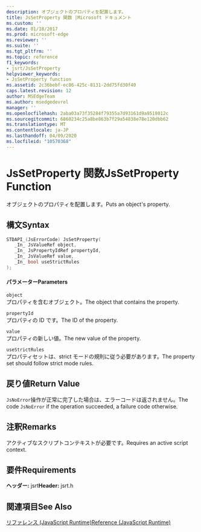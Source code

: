 ```yaml
---
description: オブジェクトのプロパティを配置します。
title: JsSetProperty 関数 |Microsoft ドキュメント
ms.custom: ''
ms.date: 01/18/2017
ms.prod: microsoft-edge
ms.reviewer: ''
ms.suite: ''
ms.tgt_pltfrm: ''
ms.topic: reference
f1_keywords:
- jsrt/JsSetProperty
helpviewer_keywords:
- JsSetProperty function
ms.assetid: 2c36bebf-ec86-425c-8131-2dd75fd30f40
caps.latest.revision: 12
author: MSEdgeTeam
ms.author: msedgedevrel
manager: ''
ms.openlocfilehash: 2aba03a73f35284f79355a7d93161d9a9518012c
ms.sourcegitcommit: 6860234c25a8be863b7f29a54838e78e120dbb62
ms.translationtype: MT
ms.contentlocale: ja-JP
ms.lasthandoff: 04/09/2020
ms.locfileid: "10570368"
---
```

# <span data-ttu-id="46d65-103">JsSetProperty 関数</span><span class="sxs-lookup"><span data-stu-id="46d65-103">JsSetProperty Function</span></span>
<span data-ttu-id="46d65-104">オブジェクトのプロパティを配置します。</span><span class="sxs-lookup"><span data-stu-id="46d65-104">Puts an object's property.</span></span>  
  
## <span data-ttu-id="46d65-105">構文</span><span class="sxs-lookup"><span data-stu-id="46d65-105">Syntax</span></span>  
  
```cpp  
STDAPI_(JsErrorCode) JsSetProperty(  
   _In_ JsValueRef object,  
   _In_ JsPropertyIdRef propertyId,  
   _In_ JsValueRef value,  
   _In_ bool useStrictRules  
);  
```  
  
#### <span data-ttu-id="46d65-106">パラメーター</span><span class="sxs-lookup"><span data-stu-id="46d65-106">Parameters</span></span>  
 `object`  
 <span data-ttu-id="46d65-107">プロパティを含むオブジェクト。</span><span class="sxs-lookup"><span data-stu-id="46d65-107">The object that contains the property.</span></span>  
  
 `propertyId`  
 <span data-ttu-id="46d65-108">プロパティの ID です。</span><span class="sxs-lookup"><span data-stu-id="46d65-108">The ID of the property.</span></span>  
  
 `value`  
 <span data-ttu-id="46d65-109">プロパティの新しい値。</span><span class="sxs-lookup"><span data-stu-id="46d65-109">The new value of the property.</span></span>  
  
 `useStrictRules`  
 <span data-ttu-id="46d65-110">プロパティセットは、strict モードの規則に従う必要があります。</span><span class="sxs-lookup"><span data-stu-id="46d65-110">The property set should follow strict mode rules.</span></span>  
  
## <span data-ttu-id="46d65-111">戻り値</span><span class="sxs-lookup"><span data-stu-id="46d65-111">Return Value</span></span>  
 <span data-ttu-id="46d65-112">`JsNoError`操作が正常に完了した場合は、エラーコードは返されません。</span><span class="sxs-lookup"><span data-stu-id="46d65-112">The code `JsNoError` if the operation succeeded, a failure code otherwise.</span></span>  
  
## <span data-ttu-id="46d65-113">注釈</span><span class="sxs-lookup"><span data-stu-id="46d65-113">Remarks</span></span>  
 <span data-ttu-id="46d65-114">アクティブなスクリプトコンテキストが必要です。</span><span class="sxs-lookup"><span data-stu-id="46d65-114">Requires an active script context.</span></span>  
  
## <span data-ttu-id="46d65-115">要件</span><span class="sxs-lookup"><span data-stu-id="46d65-115">Requirements</span></span>  
 <span data-ttu-id="46d65-116">**ヘッダー:** jsrt</span><span class="sxs-lookup"><span data-stu-id="46d65-116">**Header:** jsrt.h</span></span>  
  
## <span data-ttu-id="46d65-117">関連項目</span><span class="sxs-lookup"><span data-stu-id="46d65-117">See Also</span></span>  
 [<span data-ttu-id="46d65-118">リファレンス (JavaScript Runtime)</span><span class="sxs-lookup"><span data-stu-id="46d65-118">Reference (JavaScript Runtime)</span></span>](../chakra-hosting/reference-javascript-runtime.md)